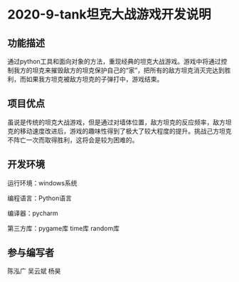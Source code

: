 2020-9-tank坦克大战游戏开发说明
===
功能描述
---
通过python工具和面向对象的方法，重现经典的坦克大战游戏。游戏中将通过控制我方的坦克来摧毁敌方的坦克保护自己的“家”，把所有的敌方坦克消灭完达到胜利，而如果我方坦克被敌方坦克的子弹打中，游戏结束。

项目优点
---
虽说是传统的坦克大战游戏，但是通过对墙体位置，敌方坦克的反应频率，敌方坦克的移动速度改进后，游戏的趣味性得到了极大了较大程度的提升。挑战己方坦克不阵亡一次而取得胜利，这将会是较为困难的。

开发环境
---
运行环境：windows系统

编程语言：Python语言

编译器：pycharm

第三方库：pygame库 time库 random库

参与编写者
---
陈泓广 吴云斌 杨昊
